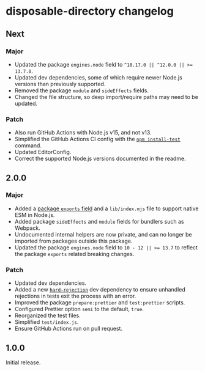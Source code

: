 # disposable-directory changelog

## Next

### Major

- Updated the package `engines.node` field to `^10.17.0 || ^12.0.0 || >= 13.7.0`.
- Updated dev dependencies, some of which require newer Node.js versions than previously supported.
- Removed the package `module` and `sideEffects` fields.
- Changed the file structure, so deep import/require paths may need to be updated.

### Patch

- Also run GitHub Actions with Node.js v15, and not v13.
- Simplified the GitHub Actions CI config with the [`npm install-test`](https://docs.npmjs.com/cli/install-test.html) command.
- Updated EditorConfig.
- Correct the supported Node.js versions documented in the readme.

## 2.0.0

### Major

- Added a [package `exports` field](https://nodejs.org/api/esm.html#esm_package_exports) and a `lib/index.mjs` file to support native ESM in Node.js.
- Added package `sideEffects` and `module` fields for bundlers such as Webpack.
- Undocumented internal helpers are now private, and can no longer be imported from packages outside this package.
- Updated the package `engines.node` field to `10 - 12 || >= 13.7` to reflect the package `exports` related breaking changes.

### Patch

- Updated dev dependencies.
- Added a new [`hard-rejection`](https://npm.im/hard-rejection) dev dependency to ensure unhandled rejections in tests exit the process with an error.
- Improved the package `prepare:prettier` and `test:prettier` scripts.
- Configured Prettier option `semi` to the default, `true`.
- Reorganized the test files.
- Simplified `test/index.js`.
- Ensure GitHub Actions run on pull request.

## 1.0.0

Initial release.
